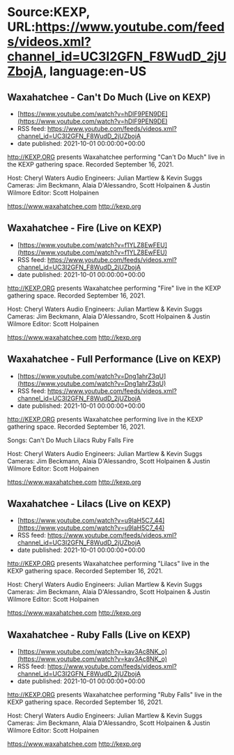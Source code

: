 # Source:KEXP, URL:https://www.youtube.com/feeds/videos.xml?channel_id=UC3I2GFN_F8WudD_2jUZbojA, language:en-US

## Waxahatchee - Can't Do Much (Live on KEXP)
 - [https://www.youtube.com/watch?v=hDlF9PEN9DE](https://www.youtube.com/watch?v=hDlF9PEN9DE)
 - RSS feed: https://www.youtube.com/feeds/videos.xml?channel_id=UC3I2GFN_F8WudD_2jUZbojA
 - date published: 2021-10-01 00:00:00+00:00

http://KEXP.ORG presents Waxahatchee performing "Can't Do Much" live in the KEXP gathering space. Recorded September 16, 2021.

Host: Cheryl Waters
Audio Engineers: Julian Martlew & Kevin Suggs
Cameras: Jim Beckmann, Alaia D'Alessandro, Scott Holpainen & Justin Wilmore
Editor: Scott Holpainen

https://www.waxahatchee.com
http://kexp.org

## Waxahatchee - Fire (Live on KEXP)
 - [https://www.youtube.com/watch?v=f1YLZ8EwFEU](https://www.youtube.com/watch?v=f1YLZ8EwFEU)
 - RSS feed: https://www.youtube.com/feeds/videos.xml?channel_id=UC3I2GFN_F8WudD_2jUZbojA
 - date published: 2021-10-01 00:00:00+00:00

http://KEXP.ORG presents Waxahatchee performing "Fire" live in the KEXP gathering space. Recorded September 16, 2021.

Host: Cheryl Waters
Audio Engineers: Julian Martlew & Kevin Suggs
Cameras: Jim Beckmann, Alaia D'Alessandro, Scott Holpainen & Justin Wilmore
Editor: Scott Holpainen

https://www.waxahatchee.com
http://kexp.org

## Waxahatchee - Full Performance (Live on KEXP)
 - [https://www.youtube.com/watch?v=Dng1ahrZ3qU](https://www.youtube.com/watch?v=Dng1ahrZ3qU)
 - RSS feed: https://www.youtube.com/feeds/videos.xml?channel_id=UC3I2GFN_F8WudD_2jUZbojA
 - date published: 2021-10-01 00:00:00+00:00

http://KEXP.ORG presents Waxahatchee performing live in the KEXP gathering space. Recorded September 16, 2021.

Songs:
Can't Do Much
Lilacs
Ruby Falls
Fire

Host: Cheryl Waters
Audio Engineers: Julian Martlew & Kevin Suggs
Cameras: Jim Beckmann, Alaia D'Alessandro, Scott Holpainen & Justin Wilmore
Editor: Scott Holpainen

https://www.waxahatchee.com
http://kexp.org

## Waxahatchee - Lilacs (Live on KEXP)
 - [https://www.youtube.com/watch?v=u9IaH5C7_44](https://www.youtube.com/watch?v=u9IaH5C7_44)
 - RSS feed: https://www.youtube.com/feeds/videos.xml?channel_id=UC3I2GFN_F8WudD_2jUZbojA
 - date published: 2021-10-01 00:00:00+00:00

http://KEXP.ORG presents Waxahatchee performing "Lilacs" live in the KEXP gathering space. Recorded September 16, 2021.

Host: Cheryl Waters
Audio Engineers: Julian Martlew & Kevin Suggs
Cameras: Jim Beckmann, Alaia D'Alessandro, Scott Holpainen & Justin Wilmore
Editor: Scott Holpainen

https://www.waxahatchee.com
http://kexp.org

## Waxahatchee - Ruby Falls (Live on KEXP)
 - [https://www.youtube.com/watch?v=kav3Ac8NK_o](https://www.youtube.com/watch?v=kav3Ac8NK_o)
 - RSS feed: https://www.youtube.com/feeds/videos.xml?channel_id=UC3I2GFN_F8WudD_2jUZbojA
 - date published: 2021-10-01 00:00:00+00:00

http://KEXP.ORG presents Waxahatchee performing "Ruby Falls" live in the KEXP gathering space. Recorded September 16, 2021.

Host: Cheryl Waters
Audio Engineers: Julian Martlew & Kevin Suggs
Cameras: Jim Beckmann, Alaia D'Alessandro, Scott Holpainen & Justin Wilmore
Editor: Scott Holpainen

https://www.waxahatchee.com
http://kexp.org

